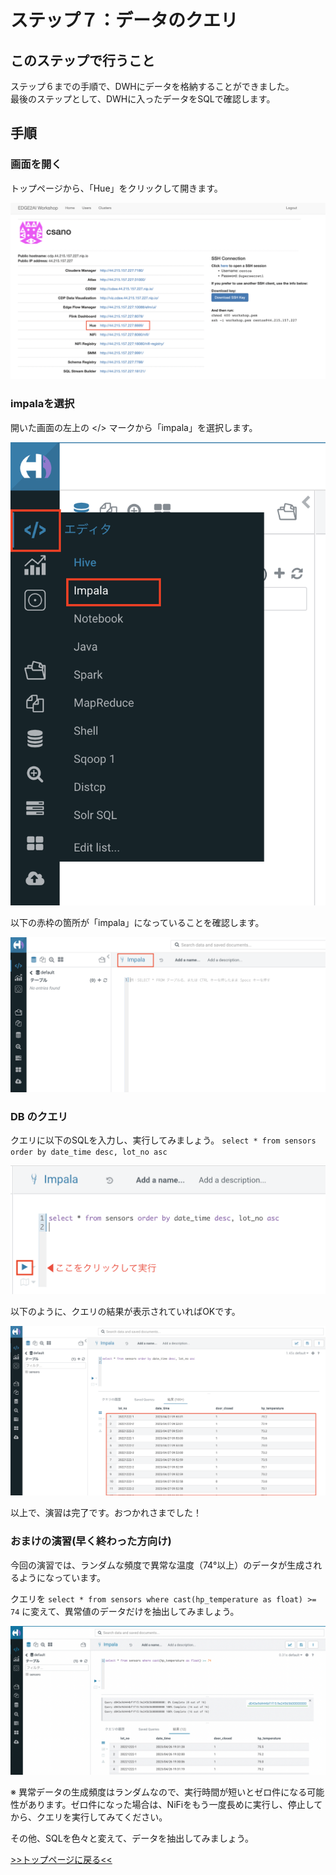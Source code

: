 # ステップ７：データのクエリ

## このステップで行うこと

ステップ６までの手順で、DWHにデータを格納することができました。<br>
最後のステップとして、DWHに入ったデータをSQLで確認します。

## 手順

### 画面を開く

トップページから、「Hue」をクリックして開きます。

![](screenshots_lab01/Hue_open.png "")

### impalaを選択

開いた画面の左上の </> マークから「impala」を選択します。

![](screenshots_lab01/select_impala.png "")

以下の赤枠の箇所が「impala」になっていることを確認します。

![](screenshots_lab01/impala_selected.png "")

### DB のクエリ

クエリに以下のSQLを入力し、実行してみましょう。
`select * from sensors order by date_time desc, lot_no asc`

![run_query.png](screenshots_lab07%2Frun_query.png)

以下のように、クエリの結果が表示されていればOKです。

![query_result.png](screenshots_lab07%2Fquery_result.png)

以上で、演習は完了です。おつかれさまでした！

### おまけの演習(早く終わった方向け)

今回の演習では、ランダムな頻度で異常な温度（74°以上）のデータが生成されるようになっています。

クエリを `select * from sensors where cast(hp_temperature as float) >= 74` に変えて、異常値のデータだけを抽出してみましょう。

![abnormal.png](screenshots_lab07%2Fabnormal.png)

※ 異常データの生成頻度はランダムなので、実行時間が短いとゼロ件になる可能性があります。ゼロ件になった場合は、NiFiをもう一度長めに実行し、停止してから、クエリを実行してみてください。

その他、SQLを色々と変えて、データを抽出してみましょう。

[>>トップページに戻る<<](00_top.md)